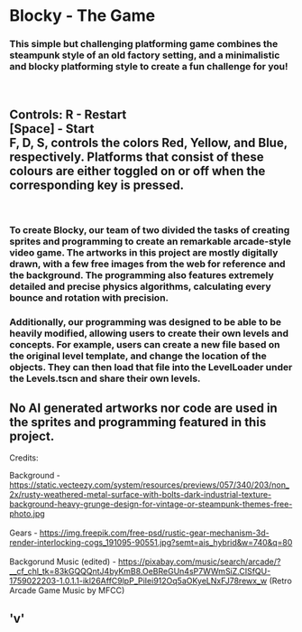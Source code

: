# Blocky - The Game

### This simple but challenging platforming game combines the steampunk style of an old factory setting, and a minimalistic and blocky platforming style to create a fun challenge for you!

<br>
<h2>
Controls:
R - Restart
<br>
[Space] - Start
<br>
F, D, S, controls the colors Red, Yellow, and Blue, respectively. Platforms that consist of these colours are either toggled on or off when the corresponding key is pressed. </h2>
<br>

### To create Blocky, our team of two divided the tasks of creating sprites and programming to create an remarkable arcade-style video game. The artworks in this project are mostly digitally drawn, with a few free images from the web for reference and the background. The programming also features extremely detailed and precise physics algorithms, calculating every bounce and rotation with precision. 
### Additionally, our programming was designed to be able to be heavily modified, allowing users to create their own levels and concepts. For example, users can create a new file based on the original level template, and change the location of the objects. They can then load that file into the LevelLoader under the Levels.tscn and share their own levels. 
## No AI generated artworks nor code are used in the sprites and programming featured in this project. 

Credits:

Background - https://static.vecteezy.com/system/resources/previews/057/340/203/non_2x/rusty-weathered-metal-surface-with-bolts-dark-industrial-texture-background-heavy-grunge-design-for-vintage-or-steampunk-themes-free-photo.jpg 
<br>
<br>
Gears - https://img.freepik.com/free-psd/rustic-gear-mechanism-3d-render-interlocking-cogs_191095-90551.jpg?semt=ais_hybrid&w=740&q=80 <br>
<br>
Backgorund Music (edited) - https://pixabay.com/music/search/arcade/?__cf_chl_tk=83kGQQQntJ4byKmB8.OeBReGUn4sP7WWmSiZ.CISfQU-1759022203-1.0.1.1-ikl26AffC9lpP_PiIei912Oq5aOKyeLNxFJ78rewx_w (Retro Arcade Game Music by MFCC)



## 'v'
